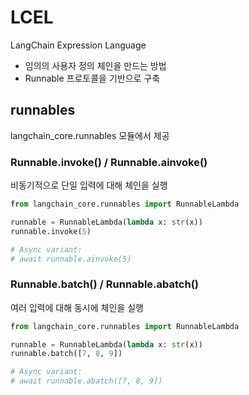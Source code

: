 # LCEL
LangChain Expression Language
- 임의의 사용자 정의 체인을 만드는 방법
- Runnable 프로토콜을 기반으로 구축

## runnables
langchain_core.runnables 모듈에서 제공

### Runnable.invoke() / Runnable.ainvoke()
비동기적으로 단일 입력에 대해 체인을 실행

```python
from langchain_core.runnables import RunnableLambda

runnable = RunnableLambda(lambda x: str(x))
runnable.invoke(5)

# Async variant:
# await runnable.ainvoke(5)
```

### Runnable.batch() / Runnable.abatch()
여러 입력에 대해 동시에 체인을 실행

```python
from langchain_core.runnables import RunnableLambda

runnable = RunnableLambda(lambda x: str(x))
runnable.batch([7, 8, 9])

# Async variant:
# await runnable.abatch([7, 8, 9])
```